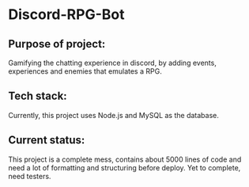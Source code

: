 # Discord-RPG-Bot

## Purpose of project:
Gamifying the chatting experience in discord, by adding events, experiences and enemies that emulates a RPG.

## Tech stack:
Currently, this project uses Node.js and MySQL as the database.

## Current status:
This project is a complete mess, contains about 5000 lines of code and need a lot of formatting and structuring before deploy. Yet to complete, need testers.

